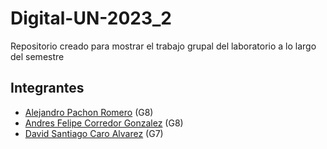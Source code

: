 # Digital-UN-2023_2
Repositorio creado para mostrar el trabajo grupal del laboratorio a lo largo del semestre
## Integrantes
- [Alejandro Pachon Romero](https://github.com/alpachonr) (G8)
- [Andres Felipe Corredor Gonzalez](https://github.com/nombre-de-usuario) (G8)
- [David Santiago Caro Alvarez](https://github.com/zzdavid20zz)  (G7)

